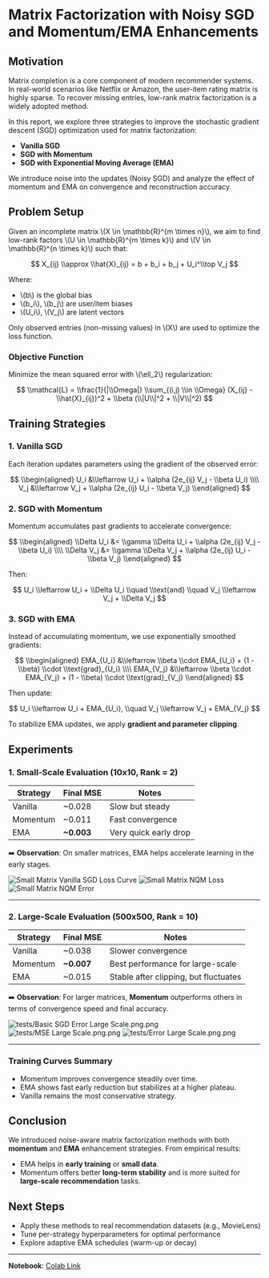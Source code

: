 # Matrix Factorization with Noisy SGD and Momentum/EMA Enhancements

## Motivation

Matrix completion is a core component of modern recommender systems. In real-world scenarios like Netflix or Amazon, the user-item rating matrix is highly sparse. To recover missing entries, low-rank matrix factorization is a widely adopted method.

In this report, we explore three strategies to improve the stochastic gradient descent (SGD) optimization used for matrix factorization:

- **Vanilla SGD**
- **SGD with Momentum**
- **SGD with Exponential Moving Average (EMA)**

We introduce noise into the updates (Noisy SGD) and analyze the effect of momentum and EMA on convergence and reconstruction accuracy.

## Problem Setup

Given an incomplete matrix \\(X \\in \\mathbb{R}^{m \\times n}\\), we aim to find low-rank factors \\(U \\in \\mathbb{R}^{m \\times k}\\) and \\(V \\in \\mathbb{R}^{n \\times k}\\) such that:

$$
X_{ij} \\approx \\hat{X}_{ij} = b + b_i + b_j + U_i^\\top V_j
$$

Where:
- \\(b\\) is the global bias
- \\(b_i\\), \\(b_j\\) are user/item biases
- \\(U_i\\), \\(V_j\\) are latent vectors

Only observed entries (non-missing values) in \\(X\\) are used to optimize the loss function.

### Objective Function

Minimize the mean squared error with \\(\\ell_2\\) regularization:

$$
\\mathcal{L} = \\frac{1}{|\\Omega|} \\sum_{(i,j) \\in \\Omega} (X_{ij} - \\hat{X}_{ij})^2 + \\beta (\\|U\\|^2 + \\|V\\|^2)
$$

## Training Strategies

### 1. Vanilla SGD

Each iteration updates parameters using the gradient of the observed error:

$$
\\begin{aligned}
U_i &\\leftarrow U_i + \\alpha (2e_{ij} V_j - \\beta U_i) \\\\
V_j &\\leftarrow V_j + \\alpha (2e_{ij} U_i - \\beta V_j)
\\end{aligned}
$$

### 2. SGD with Momentum

Momentum accumulates past gradients to accelerate convergence:

$$
\\begin{aligned}
\\Delta U_i &= \\gamma \\Delta U_i + \\alpha (2e_{ij} V_j - \\beta U_i) \\\\
\\Delta V_j &= \\gamma \\Delta V_j + \\alpha (2e_{ij} U_i - \\beta V_j)
\\end{aligned}
$$

Then:

$$
U_i \\leftarrow U_i + \\Delta U_i \\quad \\text{and} \\quad V_j \\leftarrow V_j + \\Delta V_j
$$

### 3. SGD with EMA

Instead of accumulating momentum, we use exponentially smoothed gradients:

$$
\\begin{aligned}
EMA_{U_i} &\\leftarrow \\beta \\cdot EMA_{U_i} + (1 - \\beta) \\cdot \\text{grad}_{U_i} \\\\
EMA_{V_j} &\\leftarrow \\beta \\cdot EMA_{V_j} + (1 - \\beta) \\cdot \\text{grad}_{V_j}
\\end{aligned}
$$

Then update:

$$
U_i \\leftarrow U_i + EMA_{U_i}, \\quad V_j \\leftarrow V_j + EMA_{V_j}
$$

To stabilize EMA updates, we apply **gradient and parameter clipping**.

## Experiments

### 1. Small-Scale Evaluation (10x10, Rank = 2)

| Strategy | Final MSE   | Notes                 |
| -------- | ----------- | --------------------- |
| Vanilla  | ~0.028      | Slow but steady       |
| Momentum | ~0.011      | Fast convergence      |
| EMA      | **~0.003**  | Very quick early drop |

➡️ **Observation**: On smaller matrices, EMA helps accelerate learning in the early stages.

![Small Matrix Vanilla SGD Loss Curve](https://github.com/Lexaun-chen/STAT-4830-Group-Project/blob/main/tests/Basic%20SGD%20Error%20Small%20Scale.png.png?raw=true)
![Small Matrix NQM Loss](https://github.com/Lexaun-chen/STAT-4830-Group-Project/blob/main/tests/MSE%20Small%20Scale.png.png?raw=true)
![Small Matrix NQM Error](https://github.com/Lexaun-chen/STAT-4830-Group-Project/blob/main/tests/Error%20Small%20Scale.png.png?raw=true)

---

### 2. Large-Scale Evaluation (500x500, Rank = 10)

| Strategy | Final MSE   | Notes                                 |
| -------- | ----------- | ------------------------------------- |
| Vanilla  | ~0.038      | Slower convergence                    |
| Momentum | **~0.007**  | Best performance for large-scale      |
| EMA      | ~0.015      | Stable after clipping, but fluctuates |

➡️ **Observation**: For larger matrices, **Momentum** outperforms others in terms of convergence speed and final accuracy.

![tests/Basic SGD Error Large Scale.png.png](https://github.com/Lexaun-chen/STAT-4830-Group-Project/blob/main/tests/Basic%20SGD%20Error%20Large%20Scale.png.png?raw=true)
![tests/MSE Large Scale.png.png](https://github.com/Lexaun-chen/STAT-4830-Group-Project/blob/main/tests/MSE%20Large%20Scale.png.png?raw=true)
![tests/Error Large Scale.png.png](https://github.com/Lexaun-chen/STAT-4830-Group-Project/blob/main/tests/Error%20Large%20Scale.png.png?raw=true)

---

### Training Curves Summary

- Momentum improves convergence steadily over time.
- EMA shows fast early reduction but stabilizes at a higher plateau.
- Vanilla remains the most conservative strategy.

## Conclusion

We introduced noise-aware matrix factorization methods with both **momentum** and **EMA** enhancement strategies. From empirical results:

- EMA helps in **early training** or **small data**.
- Momentum offers better **long-term stability** and is more suited for **large-scale recommendation** tasks.

## Next Steps

- Apply these methods to real recommendation datasets (e.g., MovieLens)
- Tune per-strategy hyperparameters for optimal performance
- Explore adaptive EMA schedules (warm-up or decay)

---

**Notebook**: [Colab Link](https://colab.research.google.com/drive/1AZWJ9Za3fyonyTNOJA_B9gg6jDu9Bi81)

